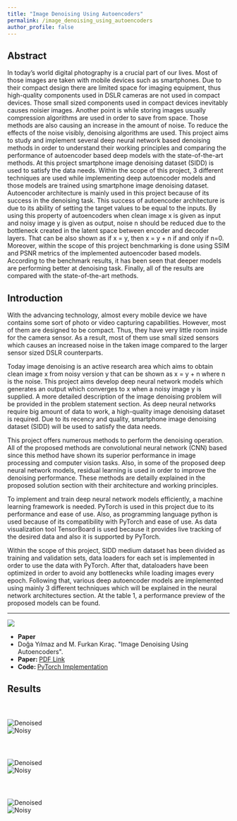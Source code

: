 ```yaml
---
title: "Image Denoising Using Autoencoders"
permalink: /image_denoising_using_autoencoders
author_profile: false
---
```


<script src="assets/js/plugins/BeerSlider.js"></script>

## Abstract

In today’s world digital photography is a crucial part of our lives. Most of those images are taken with mobile devices such as smartphones. Due to their compact design there are limited space for imaging equipment, thus high-quality components used in DSLR cameras are not used in compact devices. Those small sized components used in compact devices inevitably causes noisier images. Another point is while storing images usually compression algorithms are used in order to save from space. Those methods are also causing an increase in the amount of noise. To reduce the effects of the noise visibly, denoising algorithms are used. This project aims to study and implement several deep neural network based denoising methods in order to understand their working principles and comparing the performance of autoencoder based deep models with the state-of-the-art methods. At this project smartphone image denoising dataset (SIDD) is used to satisfy the data needs. Within the scope of this project, 3 different techniques are used while implementing deep autoencoder models and those models are trained using smartphone image denoising dataset. Autoencoder architecture is mainly used in this project because of its success in the denoising task. This success of autoencoder architecture is due to its ability of setting the target values to be equal to the inputs. By using this property of autoencoders when clean image x is given as input and noisy image y is given as output, noise n should be reduced due to the bottleneck created in the latent space between encoder and decoder layers. That can be also shown as if x = y, then x = y + n if and only if n=0. Moreover, within the scope of this project benchmarking is done using SSIM and PSNR metrics of the implemented autoencoder based models. According to the benchmark results, it has been seen that deeper models are performing better at denoising task. Finally, all of the results are compared with the state-of-the-art methods.

## Introduction

With the advancing technology, almost every mobile device we have contains some sort of photo or video capturing capabilities. However, most of them are designed to be compact. Thus, they have very little room inside for the camera sensor. As a result, most of them use small sized sensors which causes an increased noise in the taken image compared to the larger sensor sized DSLR counterparts.

Today image denoising is an active research area which aims to obtain clean image x from noisy version y that can be shown as x = y + n where n is the noise. This project aims develop deep neural network models which generates an output which converges to x when a noisy image y is supplied. A more detailed description of the image denoising problem will be provided in the problem statement section. As deep neural networks require big amount of data to work, a high-quality image denoising dataset is required. Due to its recency and quality, smartphone image denoising dataset (SIDD) will be used to satisfy the data needs.

This project offers numerous methods to perform the denoising operation. All of the proposed methods are convolutional neural network (CNN) based since this method have shown its superior performance in image processing and computer vision tasks. Also, in some of the proposed deep neural network models, residual learning is used in order to improve the denoising performance. These methods are detailly explained in the proposed solution section with their architecture and working principles.

To implement and train deep neural network models efficiently, a machine learning framework is needed. PyTorch is used in this project due to its performance and ease of use. Also, as programming language python is used because of its compatibility with PyTorch and ease of use. As data visualization tool TensorBoard is used because it provides live tracking of the desired data and also it is supported by PyTorch.

Within the scope of this project, SIDD medium dataset has been divided as training and validation sets, data loaders for each set is implemented in order to use the data with PyTorch. After that, dataloaders have been optimized in order to avoid any bottlenecks while loading images every epoch. Following that, various deep autoencoder models are implemented using mainly 3 different techniques which will be explained in the neural network architectures section. At the table 1, a performance preview of the proposed models can be found.

---

<div class="paper-info">

  <div class="paper-info paper-image">
    <img src="assets/images/cs402_report_image.png" href="./assets/cs402_report.pdf">
  </div>

  <div class="paper-info paper-data">

  <ul>
    <li><b>Paper</b></li>
    <li>Doğa Yılmaz and M. Furkan Kıraç. "Image Denoising Using Autoencoders".</li>
    <li><b>Paper: </b><a href="./assets/cs402_report.pdf" download="DogaYilmaz_FurkanKirac_image_denoising_using_autoencoders">PDF Link</a></li>
    <li><b>Code: </b> <a href='https://github.com/yilmazdoga/image_denoising_using_autoencoders'>PyTorch Implementation</a></li>
  </ul>

  </div>

</div>


## Results

<div class="beer-container">
  <header>

  </header>
  <div id="compare0" class="beer-slider" data-beer-label="Denoised">
    <img src="assets/images/DENOISED_0.png"  alt="Denoised">
    <div class="beer-reveal" data-beer-label="Noisy">
      <img src="assets/images/NOISY_0.png"  alt="Noisy">
  </div>
</div>
</div>

<div class="beer-container">
  <header>

  </header>
  <div id="compare1" class="beer-slider" data-beer-label="Denoised">
    <img src="assets/images/DENOISED_1.png"  alt="Denoised">
    <div class="beer-reveal" data-beer-label="Noisy">
      <img src="assets/images/NOISY_1.png"  alt="Noisy">
  </div>
</div>
</div>

<div class="beer-container">
  <header>

  </header>
  <div id="compare2" class="beer-slider" data-beer-label="Denoised">
    <img src="assets/images/DENOISED_2.png"  alt="Denoised">
    <div class="beer-reveal" data-beer-label="Noisy">
      <img src="assets/images/NOISY_2.png"  alt="Noisy">
  </div>
</div>
</div>

<script>
  new BeerSlider( document.getElementById( "compare0" ) );
  new BeerSlider( document.getElementById( "compare1" ) );
  new BeerSlider( document.getElementById( "compare2" ) );
</script>
